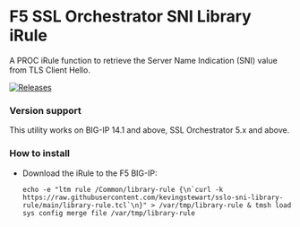 # F5 SSL Orchestrator SNI Library iRule
A PROC iRule function to retrieve the Server Name Indication (SNI) value from TLS Client Hello.

[![Releases](https://img.shields.io/github/v/release/kevingstewart/sslo-sni-library-rule.svg)](https://github.com/kevingstewart/sslo-sni-library-rule/releases)

### Version support
This utility works on BIG-IP 14.1 and above, SSL Orchestrator 5.x and above.

### How to install 
- Download the iRule to the F5 BIG-IP:

  ``echo -e "ltm rule /Common/library-rule {\n`curl -k https://raw.githubusercontent.com/kevingstewart/sslo-sni-library-rule/main/library-rule.tcl`\n}" > /var/tmp/library-rule & tmsh load sys config merge file /var/tmp/library-rule``


